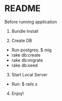# README

Before running application

1. Bundle Install

2. Create DB
- Run postgres: $ mig
- rake db:create
- rake db:migrate
- rake db:seed

3. Start Local Server
- Run: $ rails s

4. Enjoy!